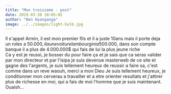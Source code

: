 ```yaml
---
title: "Mon troisieme - post"
date: 2019-03-30 10:05:02
author: "Ben Hyanganga"
image: ../../images/light-bulb.jpg
---
```

Il s'appel Armin, il est mon premier fils et il a juste 10ans mais il porte deja un rolex a 50.000$,
il a une voiture lambourgini a 500.000$, dans son compte banque il a plus de 4.000.000$ qui fais de lui
la plus jeune riche  
Ca y est je reussi, je bosser du pour faire ça et je sais que ca seras valider par mon directeur et 
par l'isipa je suis devenue masterweb de ce site et gagne des l'argents, je suis tellement heureux de
reussir a faire sa, c'est comme dans un reve waouh, merci a mon Dieu
Je suis tellement heureux, je conditionner mon cerverau a travailler et a etre orienter resultats
et j'attirer plus de richesse en moi, qui a fais de moi l'homme que je suis maintenant.
Ouaish...
